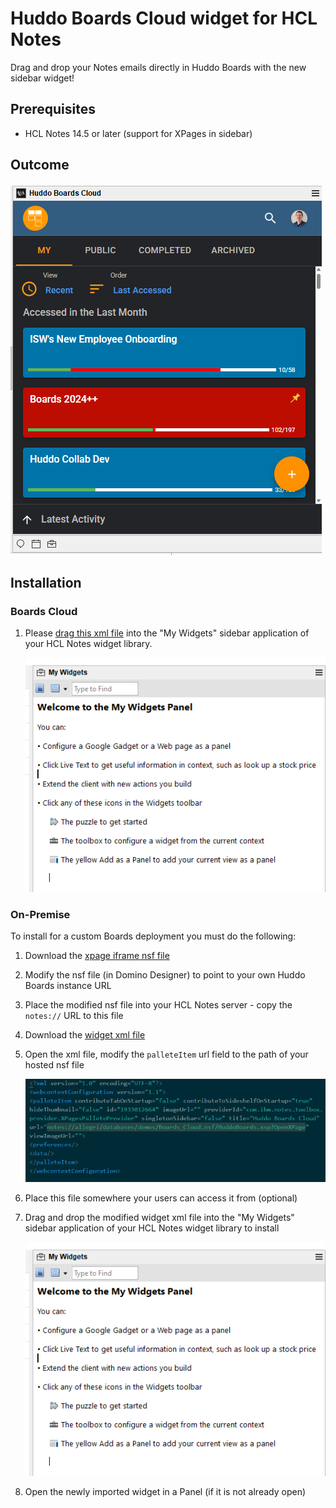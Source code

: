 # Huddo Boards Cloud widget for HCL Notes

Drag and drop your Notes emails directly in Huddo Boards with the new sidebar widget!

## Prerequisites

-   HCL Notes 14.5 or later (support for XPages in sidebar)

## Outcome

![Huddo Boards Cloud widget for HCL Notes](./notes-sidebar-boards.png)

## Installation

### Boards Cloud

1. Please [drag this xml file](./boards-cloud-widget.xml) into the "My Widgets" sidebar application of your HCL Notes widget library.

    ![Drag the widget xml file](./my-widgets.png)

### On-Premise

To install for a custom Boards deployment you must do the following:

1. Download the [xpage iframe nsf file](./boards-cloud.nsf)
1. Modify the nsf file (in Domino Designer) to point to your own Huddo Boards instance URL
1. Place the modified nsf file into your HCL Notes server - copy the `notes://` URL to this file
1. Download the [widget xml file](./boards-cloud-widget.xml)
1. Open the xml file, modify the `palleteItem` url field to the path of your hosted nsf file

    ![Modify the widget xml file](./xml-url.png)

1. Place this file somewhere your users can access it from (optional)
1. Drag and drop the modified widget xml file into the "My Widgets" sidebar application of your HCL Notes widget library to install

    ![Drag the widget xml file](./my-widgets.png)

1. Open the newly imported widget in a Panel (if it is not already open)
